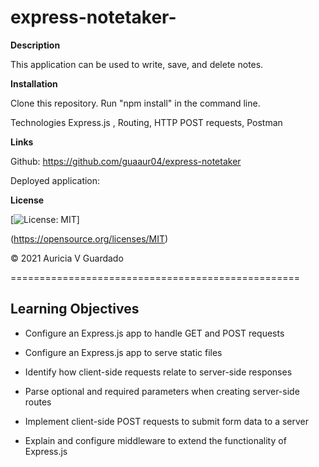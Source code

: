 # express-notetaker-

**Description**

This application can be used to write, save, and delete notes. 

**Installation** 

Clone this repository. 
Run "npm install" in the command line. 

Technologies
Express.js , Routing, HTTP POST requests, Postman

**Links**

Github: https://github.com/guaaur04/express-notetaker

Deployed application:

**License**

[![License: MIT](https://img.shields.io/badge/License-MIT-red.svg)]

(https://opensource.org/licenses/MIT)

© 2021 
Auricia V Guardado

==================================================

## Learning Objectives

* Configure an Express.js app to handle GET and POST requests

* Configure an Express.js app to serve static files

* Identify how client-side requests relate to server-side responses

* Parse optional and required parameters when creating server-side routes

* Implement client-side POST requests to submit form data to a server

* Explain and configure middleware to extend the functionality of Express.js
